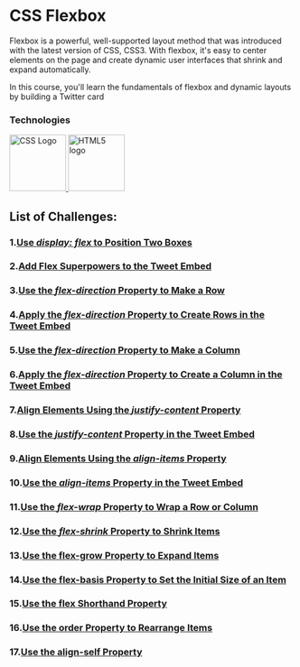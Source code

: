 ﻿# CSS Flexbox

Flexbox is a powerful, well-supported layout
method that was introduced with the latest
version of CSS, CSS3. With flexbox, it's
easy to center elements on the page and
create dynamic user interfaces that
shrink and expand automatically.

In this course, you'll learn the
fundamentals of flexbox and dynamic
layouts by building a Twitter card

### Technologies

<div>
    <a href="https://www.w3.org/Style/CSS/" target="_blank">
       <img
         src="https://upload.wikimedia.org/wikipedia/commons/3/3d/CSS.3.svg"
         alt="CSS Logo"
         width="100"
         height="100"
       />
    </a>

  <a href="https://html.spec.whatwg.org/" target="_blank">
    <img
      src="https://upload.wikimedia.org/wikipedia/commons/6/61/HTML5_logo_and_wordmark.svg"
      alt="HTML5 logo"
      width="100"
      height="100"
    />
  </a>
</div>

## List of Challenges:
### 1.[Use *display: flex* to Position Two Boxes](https://github.com/AndriiKot/CSS__Flexbox__FreeCodeCamp/tree/main/__01__Flex_to_Position_Two_Boxes)

### 2.[Add Flex Superpowers to the Tweet Embed](https://github.com/AndriiKot/CSS__Flexbox__FreeCodeCamp/tree/main/__02__Add_Flex_Superpowers_to_the_Tweet_Embed)

### 3.[Use the *flex-direction* Property to Make a Row](https://github.com/AndriiKot/CSS__Flexbox__FreeCodeCamp/tree/main/__03__Use_the_flex-direction_Property_to_Make_a_Row)

### 4.[Apply the *flex-direction* Property to Create Rows in the Tweet Embed](https://github.com/AndriiKot/CSS__Flexbox__FreeCodeCamp/tree/main/__04__Apply_the_flex-direction_Property_to_Create_Rows_in_the_Tweet_Embed)

### 5.[Use the *flex-direction* Property to Make a Column](https://github.com/AndriiKot/CSS__Flexbox__FreeCodeCamp/tree/main/__05__Use_the_flex-direction_Property_to_Make_a_Column)

### 6.[Apply the *flex-direction* Property to Create a Column in the Tweet Embed](https://github.com/AndriiKot/CSS__Flexbox__FreeCodeCamp/tree/main/__06__Apply_the_flex-direction_Property_to_Create_a_Column_in_the_Tweet_Embed)

### 7.[Align Elements Using the *justify-content* Property](https://github.com/AndriiKot/CSS__Flexbox__FreeCodeCamp/tree/main/__07__Align_Elements_Using_the_justify-content_Property)

### 8.[Use the *justify-content* Property in the Tweet Embed](https://github.com/AndriiKot/CSS__Flexbox__FreeCodeCamp/tree/main/__08__Use_the_justify-content_Property_in_the_Tweet_Embed)

### 9.[Align Elements Using the *align-items* Property](https://github.com/AndriiKot/CSS__Flexbox__FreeCodeCamp/tree/main/__09__Align_Elements_Using_the_align-items_Property)

### 10.[Use the *align-items* Property in the Tweet Embed](https://github.com/AndriiKot/CSS__Flexbox__FreeCodeCamp/tree/main/__10__Use_the_align-items_Property_in_the_Tweet_Embed)

### 11.[Use the *flex-wrap* Property to Wrap a Row or Column](https://github.com/AndriiKot/CSS__Flexbox__FreeCodeCamp/tree/main/__11__Use_the_flex-wrap_Property_to_Wrap_a_Row_or_Column)

### 12.[Use the *flex-shrink* Property to Shrink Items](https://github.com/AndriiKot/CSS__Flexbox__FreeCodeCamp/tree/main/__12__Use_the_flex-shrink_Property_to_Shrink_Items)

### 13.[Use the flex-grow Property to Expand Items](https://github.com/AndriiKot/CSS__Flexbox__FreeCodeCamp/tree/main/__13__Use_the_flex-grow_Property_to_Expand_Items)

### 14.[Use the flex-basis Property to Set the Initial Size of an Item](https://github.com/AndriiKot/CSS__Flexbox__FreeCodeCamp/tree/main/__14__Use_the_flex-basis_Property_to_Set_the_Initial_Size_of_anItem)

### 15.[Use the flex Shorthand Property](https://github.com/AndriiKot/CSS__Flexbox__FreeCodeCamp/tree/main/__15__Use_the_flex_Shorthand_Property)

### 16.[Use the order Property to Rearrange Items](https://github.com/AndriiKot/CSS__Flexbox__FreeCodeCamp/tree/main/__16__Use_the_order_Property_to_Rearrange_Items)

### 17.[Use the align-self Property](https://github.com/AndriiKot/CSS__Flexbox__FreeCodeCamp/tree/main/__17__Use_the_align-self_Property)


